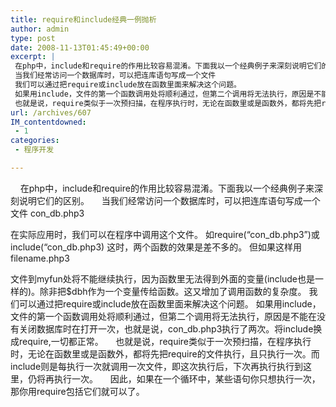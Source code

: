 ```yaml
---
title: require和include经典一例抛析
author: admin
type: post
date: 2008-11-13T01:45:49+00:00
excerpt: |
 在php中，include和require的作用比较容易混淆。下面我以一个经典例子来深刻说明它们的区别。
 当我们经常访问一个数据库时，可以把连库语句写成一个文件
 我们可以通过把require或include放在函数里面来解决这个问题。
 如果用include，文件的第一个函数调用处将顺利通过，但第二个调用将无法执行，原因是不能在没有关闭数据库时在打开一次，也就是说，con_db.php3执行了两次。将include换成require,一切都正常。
 也就是说，require类似于一次预扫描，在程序执行时，无论在函数里或是函数外，都将先把require的文件执行，且只执行一次。而include则是每执行一次就调用一次文件，即这次执行后，下次再执行执行到这里，仍将再执行一次。
url: /archives/607
IM_contentdowned:
 - 1
categories:
 - 程序开发

---
```

    在php中，include和require的作用比较容易混淆。下面我以一个经典例子来深刻说明它们的区别。
    当我们经常访问一个数据库时，可以把连库语句写成一个文件
con_db.php3

在实际应用时，我们可以在程序中调用这个文件。
如require(“con\_db.php3”)或include(“con\_db.php3)
这时，两个函数的效果是差不多的。
但如果这样用
filename.php3

文件到myfun处将不能继续执行，因为函数里无法得到外面的变量(include也是一样的)。除非把$dbh作为一个变量传给函数。这又增加了调用函数的复杂度。
我们可以通过把require或include放在函数里面来解决这个问题。
如果用include，文件的第一个函数调用处将顺利通过，但第二个调用将无法执行，原因是不能在没有关闭数据库时在打开一次，也就是说，con_db.php3执行了两次。将include换成require,一切都正常。
    也就是说，require类似于一次预扫描，在程序执行时，无论在函数里或是函数外，都将先把require的文件执行，且只执行一次。而include则是每执行一次就调用一次文件，即这次执行后，下次再执行执行到这里，仍将再执行一次。
    因此，如果在一个循环中，某些语句你只想执行一次，那你用require包括它们就可以了。